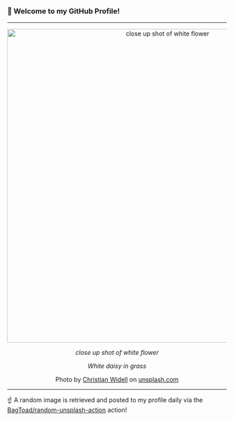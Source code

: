 ### 👋 Welcome to my GitHub Profile!

----

<div align="center">
  <img width="720" src="https://images.unsplash.com/photo-1463663090918-4d8338918803?crop=entropy&cs=tinysrgb&fit=max&fm=jpg&ixid=M3w1NTI0OTR8MHwxfHJhbmRvbXx8fHx8fHx8fDE3MDc4MDQ1NzF8&ixlib=rb-4.0.3&q=80&w=1080" alt="close up shot of white flower">
  
  <em>close up shot of white flower</em>
  
  <em>White daisy in grass</em>
  
  Photo by [Christian Widell](http://christianwidell.weebly.com) on [unsplash.com](https://unsplash.com/)
</div>

----

☝️ A random image is retrieved and posted to my profile daily via the [BagToad/random-unsplash-action](https://github.com/BagToad/random-unsplash-action) action!
